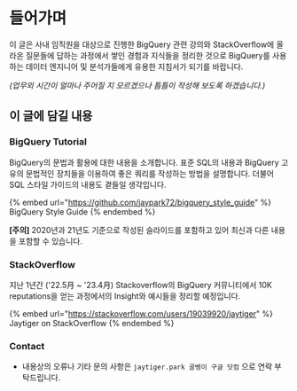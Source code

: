 # 들어가며

이 글은 사내 임직원을 대상으로 진행한 BigQuery 관련 강의와 StackOverflow에 올라온 질문들에 답하는 과정에서 쌓인 경험과 지식들을 정리한 것으로 BigQuery를 사용하는 데이터 엔지니어 및 분석가들에게 유용한 지침서가 되기를 바랍니다.

_(업무외 시간이 얼마나 주어질 지 모르겠으나 틈틈이 작성해 보도록 하겠습니다.)_

## 이 글에 담길 내용

### BigQuery Tutorial

BigQuery의 문법과 활용에 대한 내용을 소개합니다. 표준 SQL의 내용과 BigQuery 고유의 문법적인 장치들을 이용하여 좋은 쿼리를 작성하는 방법을 설명합니다. 더불어 SQL 스타일 가이드의 내용도 곁들일 생각입니다.

{% embed url="https://github.com/jaypark72/bigquery_style_guide" %}
BigQuery Style Guide
{% endembed %}

**\[주의]** 2020년과 21년도 기준으로 작성된 슬라이드를 포함하고 있어 최신과 다른 내용을 포함할 수 있습니다.

### StackOverflow

지난 1년간 ('22.5月 \~ '23.4月) Stackoverflow의 BigQuery 커뮤니티에서 10K reputations을 얻는 과정에서의 Insight와 예시들을 정리할 예정입니다.

{% embed url="https://stackoverflow.com/users/19039920/jaytiger" %}
Jaytiger on StackOverflow
{% endembed %}

### Contact
- 내용상의 오류나 기타 문의 사항은 `jaytiger.park 골뱅이 구글 닷컴` 으로 연락 부탁드립니다.